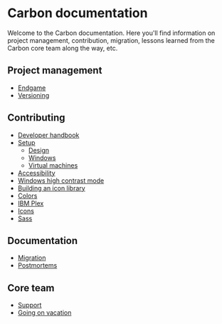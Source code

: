 # Carbon documentation

Welcome to the Carbon documentation. Here you'll find information on project
management, contribution, migration, lessons learned from the Carbon core team
along the way, etc.

## Project management

- [Endgame](/project-management/endgame.md)
- [Versioning](/project-management/versioning.md)

## Contributing

- [Developer handbook](/guides/developer-handbook.md)
- [Setup](/guides/setup)
  - [Design](/guides/setup/design.md)
  - [Windows](/guides/setup/windows.md)
  - [Virtual machines](/guides/setup/virtual-machines.md)
- [Accessibility](/guides/accessibility.md)
- [Windows high contrast mode](/guides/on-windows-hcm-support.md)
- [Building an icon library](/guides/building-an-icon-library.md)
- [Colors](/guides/colors.md)
- [IBM Plex](/guides/ibm-plex.md)
- [Icons](/guides/icons.md)
- [Sass](/guides/sass.md)

## Documentation

- [Migration](/migration)
- [Postmortems](/postmortems)

## Core team

- [Support](/team/support.md)
- [Going on vacation](/team/so-you're-going-on-vacation.md)
